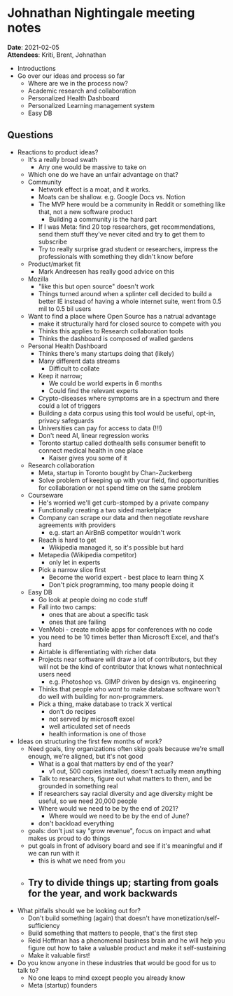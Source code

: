 # Johnathan Nightingale meeting notes

**Date**: 2021-02-05  
**Attendees**: Kriti, Brent, Johnathan

- Introductions
- Go over our ideas and process so far
    - Where are we in the process now?
    - Academic research and collaboration
    - Personalized Health Dashboard
    - Personalized Learning management system
    - Easy DB

## Questions

- Reactions to product ideas?
    - It's a really broad swath
        - Any one would be massive to take on
    - Which one do we have an unfair advantage on that?
    - Community
        - Network effect is a moat, and it works.
        - Moats can be shallow. e.g. Google Docs vs. Notion
        - The MVP here would be a community in Reddit or something like that, not a new software product
            - Building a community is the hard part
        - If I was Meta: find 20 top researchers, get recommendations, send them stuff they've never cited and try to get them to subscribe
        - Try to really surprise grad student or researchers, impress the professionals with something they didn't know before
    - Product/market fit
        - Mark Andreesen has really good advice on this
    - Mozilla
        - "like this but open source" doesn't work
        - Things turned around when a splinter cell decided to build a better IE instead of having a whole internet suite, went from 0.5 mil to 0.5 bil users
    - Want to find a place where Open Source has a natrual advantage
        - make it structurally hard for closed source to compete with you
        - Thinks this applies to Research collaboration tools
        - Thinks the dashboard is composed of walled gardens
    - Personal Health Dashboard
        - Thinks there's many startups doing that (likely)
        - Many different data streams
            - Difficult to collate
        - Keep it narrow;
            - We could be world experts in 6 months
            - Could find the relevant experts
        - Crypto-diseases where symptoms are in a spectrum and there could a lot of triggers
        - Building a data corpus using this tool would be useful, opt-in, privacy safeguards
        - Universities can pay for access to data (!!!)
        - Don't need AI, linear regression works
        - Toronto startup called dothealth sells consumer benefit to connect medical health in one place
            - Kaiser gives you some of it
    - Research collaboration
        - Meta, startup in Toronto bought by Chan-Zuckerberg
        - Solve problem of keeping up with your field, find opportunities for collaboration or not spend time on the same problem
    - Courseware
        - He's worried we'll get curb-stomped by a private company
        - Functionally creating a two sided marketplace
        - Company can scrape our data and then negotiate revshare agreements with providers
            - e.g. start an AirBnB competitor wouldn't work
        - Reach is hard to get
            - Wikipedia managed it, so it's possible but hard
        - Metapedia (Wikipedia competitor)
            - only let in experts
        - Pick a narrow slice first
            - Become the world expert - best place to learn thing X
            - Don't pick programming, too many people doing it
    - Easy DB
        - Go look at people doing no code stuff
        - Fall into two camps:
            - ones that are about a specific task
            - ones that are failing
        - VenMobi - create mobile apps for conferences with no code
        - you need to be 10 times better than Microsoft Excel, and that's hard
        - Airtable is differentiating with richer data
        - Projects near software will draw a lot of contributors, but they will not be the kind of contributor that knows what nontechnical users need
            - e.g. Photoshop vs. GIMP driven by design vs. engineering
        - Thinks that people who _want_ to make database software won't do well with building for non-programmers.
        - Pick a thing, make database to track X vertical
            - don't do recipes
            - not served by microsoft excel
            - well articulated set of needs
            - health information is one of those
- Ideas on structuring the first few months of work?
    - Need goals, tiny organizations often skip goals because we're small enough, we're aligned, but it's not good
        - What is a goal that matters by end of the year?
            - v1 out, 500 copies installed, doesn't actually mean anything
        - Talk to researchers, figure out what matters to them, and be grounded in something real
        - If researchers say racial diversity and age diversity might be useful, so we need 20,000 people
        - Where would we need to be by the end of 2021?
            - Where would we need to be by the end of June?
        - don't backload everything
    - goals: don't just say "grow revenue", focus on impact and what makes us proud to do things
    - put goals in front of advisory board and see if it's meaningful and if we can run with it
        - this is what we need from you
    - Try to divide things up; starting from goals for the year, and work backwards
        - 
- What pitfalls should we be looking out for?
    - Don't build something (again) that doesn't have monetization/self-sufficiency
    - Build something that matters to people, that's the first step 
    - Reid Hoffman has a phenomenal business brain and he will help you figure out how to take a valuable product and make it self-sustaining
    - Make it valuable first!
- Do you know anyone in these industries that would be good for us to talk to?
    - No one leaps to mind except people you already know
    - Meta (startup) founders
